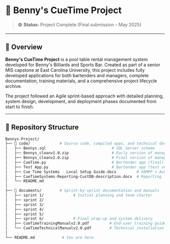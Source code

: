 # 🎱 Benny's CueTime Project

> 🟢 **Status:** Project Complete (Final submission – May 2025)

---

## 🎯 Overview

**Benny's CueTime Project** is a pool table rental management system developed for Benny's Billiards and Sports Bar. Created as part of a senior MIS capstone at East Carolina University, this project includes fully developed applications for both bartenders and managers, complete documentation, training materials, and a comprehensive project lifecycle archive.

The project followed an Agile sprint-based approach with detailed planning, system design, development, and deployment phases documented from start to finish.

---

## 🧩 Repository Structure

```bash
Bennys-Project/
├── 📂 code/             # Source code, compiled apps, and technical docs
│   ├── Bennys.sql                             # SQL Server schema
│   ├── Bennys_cleanv1.0.zip                   # Early version of manager web app
│   ├── Bennys_cleanv2.0.zip                   # Final version of manager web app
│   ├── CueTime.py                             # Bartender app (final)
│   ├── Test App.py                            # Bartender app (test version)
│   ├── Cue Time Systems - Local Setup Guide.docx         # XAMPP + Azure SQL setup
│   ├── CueTimeSystems-Reporting-CustDB-description.docx  # Reporting logic & schema
│   └── README.md
│
├── 📂 documents/        # Sprint-by-sprint documentation and manuals
│   ├── sprint 1/             # Initial planning and team charter
│   ├── sprint 2/
│   ├── sprint 3/
│   ├── sprint 4/
│   ├── sprint 5/
│   ├── sprint 6/             # Final wrap-up and system delivery
│   ├── CueTimeTrainingManualv2.0.pdf         # End-user training guide
│   └── CueTimeTechnicalManualv2.0.pdf        # Technical installation guide
│
└── README.md            # You are here
